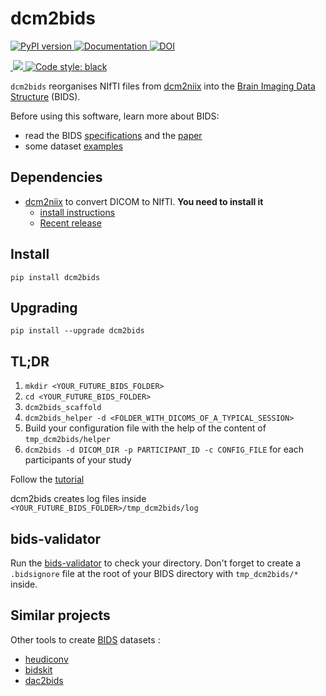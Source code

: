 # dcm2bids

<p>
<a href="https://pypi.org/project/dcm2bids">
<img alt="PyPI version" src="https://badge.fury.io/py/dcm2bids.svg">
</a>
<a href="https://cbedetti.github.io/Dcm2Bids">
<img alt="Documentation" src="https://img.shields.io/badge/documentation-dcm2bids-succes.svg">
</a>
<a href="https://zenodo.org/badge/latestdoi/59581295">
<img alt="DOI" src="https://zenodo.org/badge/doi/10.5281/zenodo.2616548.svg">
</a>
<!--
<a href="https://singularity-hub.org/collections/544">
<img alt="Singularity Hub" src="https://www.singularity-hub.org/static/img/hosted-singularity--hub-%23e32929.svg">
</a>
-->
</p>

<p>
<a href="https://github.com/cbedetti/Dcm2Bids/actionsk">
<img alt="" src="https://github.com/cbedetti/Dcm2Bids/workflows/Tests/badge.svg">
</a>
<a href="https://codecov.io/gh/cbedetti/Dcm2Bids">
<img src="https://codecov.io/gh/cbedetti/Dcm2Bids/branch/master/graph/badge.svg"/>
</a>
<a href="https://github.com/psf/black">
<img alt="Code style: black" src="https://img.shields.io/badge/code%20style-black-000000.svg">
</a>
</p>

`dcm2bids` reorganises NIfTI files from [dcm2niix][dcm2niix-github] into the [Brain Imaging Data Structure][bids] (BIDS).

Before using this software, learn more about BIDS:

- read the BIDS [specifications][bids-spec] and the [paper][bids-nature]
- some dataset [examples][bids-examples]

## Dependencies

- [dcm2niix][dcm2niix-github] to convert DICOM to NIfTI. **You need to install it**
    - [install instructions][dcm2niix-install]
    - [Recent release][dcm2niix-release]

## Install

`pip install dcm2bids`

## Upgrading

`pip install --upgrade dcm2bids`

## TL;DR

1. `mkdir <YOUR_FUTURE_BIDS_FOLDER>`
2. `cd <YOUR_FUTURE_BIDS_FOLDER>`
3. `dcm2bids_scaffold`
4. `dcm2bids_helper -d <FOLDER_WITH_DICOMS_OF_A_TYPICAL_SESSION>`
5. Build your configuration file with the help of the content of `tmp_dcm2bids/helper`
6. `dcm2bids -d DICOM_DIR -p PARTICIPANT_ID -c CONFIG_FILE` for each participants of your study

Follow the [tutorial](https://cbedetti.github.io/Dcm2Bids/tutorial)

dcm2bids creates log files inside `<YOUR_FUTURE_BIDS_FOLDER>/tmp_dcm2bids/log`

## bids-validator

Run the [bids-validator][bids-validator] to check your directory. Don't forget to create a `.bidsignore` file at the root of your BIDS directory with `tmp_dcm2bids/*` inside.

## Similar projects

Other tools to create [BIDS][bids] datasets :

- [heudiconv][link-heudiconv]
- [bidskit][link-bidskit]
- [dac2bids][link-dac2bids]

[bids]: http://bids.neuroimaging.io/
[bids-examples]: https://github.com/bids-standard/bids-examples
[bids-nature]: https://www.nature.com/articles/sdata201644
[bids-spec]: https://bids-specification.readthedocs.io/en/stable/
[bids-validator]: https://github.com/bids-standard/bids-validator
[dcm2bids-doc]: https://cbedetti.github.io/Dcm2Bids
[dcm2niix-github]: https://github.com/rordenlab/dcm2niix
[dcm2niix-install]: https://github.com/rordenlab/dcm2niix#install
[dcm2niix-release]: https://github.com/rordenlab/dcm2niix/releases
[link-heudiconv]: https://github.com/nipy/heudiconv
[link-bidskit]: https://github.com/jmtyszka/bidskit
[link-dac2bids]: https://github.com/dangom/dac2bids

